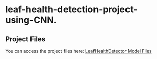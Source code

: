 # leaf-health-detection-project-using-CNN.

## Project Files

You can access the project files here: [LeafHealthDetector Model Files](https://drive.google.com/drive/folders/1oU8pzHoboLSOOS3Xn4EvHg2_Voi71a8k?usp=sharing)
